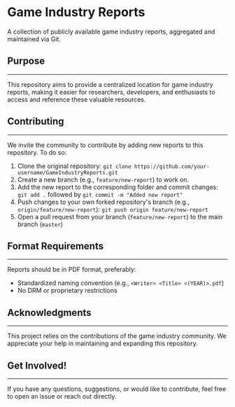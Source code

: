 # Game Industry Reports

A collection of publicly available game industry reports, aggregated and maintained via Git.

## Purpose
-----------

This repository aims to provide a centralized location for game industry reports, making it easier for researchers, developers, and enthusiasts to access and reference these valuable resources.

## Contributing
---------------

We invite the community to contribute by adding new reports to this repository. To do so:

1. Clone the original repository: `git clone https://github.com/your-username/GameIndustryReports.git`
2. Create a new branch (e.g., `feature/new-report`) to work on.
3. Add the new report to the corresponding folder and commit changes: `git add .` followed by `git commit -m "Added new report"`
4. Push changes to your own forked repository's branch (e.g., `origin/feature/new-report`): `git push origin feature/new-report`
5. Open a pull request from your branch (`feature/new-report`) to the main branch (`master`)

## Format Requirements
----------------------

Reports should be in PDF format, preferably:

* Standardized naming convention (e.g., `<Writer> <Title> <(YEAR)>.pdf`)
* No DRM or proprietary restrictions

## Acknowledgments
------------------

This project relies on the contributions of the game industry community. We appreciate your help in maintaining and expanding this repository.


## Get Involved!
----------------

If you have any questions, suggestions, or would like to contribute, feel free to open an issue or reach out directly.
